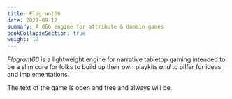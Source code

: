 ```yaml
---
title: Flagrant66
date: 2021-09-12
summary: A d66 engine for attribute & domain games
bookCollapseSection: true
weight: 10
---
```


_Flagrant66_ is a lightweight engine for narrative tabletop gaming intended to be a slim core for
folks to build up their own playkits _and_ to pilfer for ideas and implementations.

The text of the game is open and free and always will be.
